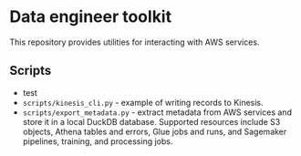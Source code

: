 # Data engineer toolkit

This repository provides utilities for interacting with AWS services.

## Scripts

- test
- `scripts/kinesis_cli.py` - example of writing records to Kinesis.
- `scripts/export_metadata.py` - extract metadata from AWS services and store it in a local DuckDB database. Supported resources include S3 objects, Athena tables and errors, Glue jobs and runs, and Sagemaker pipelines, training, and processing jobs.
